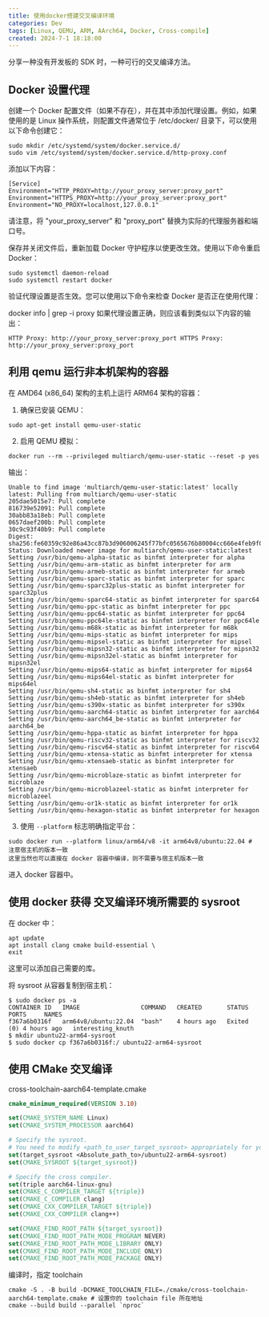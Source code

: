 ```yaml
---
title: 使用docker搭建交叉编译环境
categories: Dev
tags: [Linux, QEMU, ARM, AArch64, Docker, Cross-compile]
created: 2024-7-1 18:18:00
---
```


分享一种没有开发板的 SDK 时，一种可行的交叉编译方法。

## Docker 设置代理

创建一个 Docker 配置文件（如果不存在），并在其中添加代理设置。例如，如果使用的是 Linux 操作系统，则配置文件通常位于 /etc/docker/ 目录下，可以使用以下命令创建它：

```shell
sudo mkdir /etc/systemd/system/docker.service.d/ 
sudo vim /etc/systemd/system/docker.service.d/http-proxy.conf
```

添加以下内容：

```
[Service]
Environment="HTTP_PROXY=http://your_proxy_server:proxy_port"
Environment="HTTPS_PROXY=http://your_proxy_server:proxy_port"
Environment="NO_PROXY=localhost,127.0.0.1"
```

请注意，将 "your_proxy_server" 和 "proxy_port" 替换为实际的代理服务器和端口号。

保存并关闭文件后，重新加载 Docker 守护程序以使更改生效。使用以下命令重启 Docker：

```shell
sudo systemctl daemon-reload
sudo systemctl restart docker
```

验证代理设置是否生效。您可以使用以下命令来检查 Docker 是否正在使用代理：

docker info | grep -i proxy
如果代理设置正确，则应该看到类似以下内容的输出：

```
HTTP Proxy: http://your_proxy_server:proxy_port HTTPS Proxy: http://your_proxy_server:proxy_port
```

##  利用 qemu 运行非本机架构的容器

在 AMD64 (x86_64) 架构的主机上运行 ARM64 架构的容器：

1. 确保已安装 QEMU：

```shell
sudo apt-get install qemu-user-static
```

2. 启用 QEMU 模拟：

```shell
docker run --rm --privileged multiarch/qemu-user-static --reset -p yes
```

输出：

```
Unable to find image 'multiarch/qemu-user-static:latest' locally
latest: Pulling from multiarch/qemu-user-static
205dae5015e7: Pull complete
816739e52091: Pull complete
30abb83a18eb: Pull complete
0657daef200b: Pull complete
30c9c93f40b9: Pull complete
Digest: sha256:fe60359c92e86a43cc87b3d906006245f77bfc0565676b80004cc666e4feb9f0
Status: Downloaded newer image for multiarch/qemu-user-static:latest
Setting /usr/bin/qemu-alpha-static as binfmt interpreter for alpha
Setting /usr/bin/qemu-arm-static as binfmt interpreter for arm
Setting /usr/bin/qemu-armeb-static as binfmt interpreter for armeb
Setting /usr/bin/qemu-sparc-static as binfmt interpreter for sparc
Setting /usr/bin/qemu-sparc32plus-static as binfmt interpreter for sparc32plus
Setting /usr/bin/qemu-sparc64-static as binfmt interpreter for sparc64
Setting /usr/bin/qemu-ppc-static as binfmt interpreter for ppc
Setting /usr/bin/qemu-ppc64-static as binfmt interpreter for ppc64
Setting /usr/bin/qemu-ppc64le-static as binfmt interpreter for ppc64le
Setting /usr/bin/qemu-m68k-static as binfmt interpreter for m68k
Setting /usr/bin/qemu-mips-static as binfmt interpreter for mips
Setting /usr/bin/qemu-mipsel-static as binfmt interpreter for mipsel
Setting /usr/bin/qemu-mipsn32-static as binfmt interpreter for mipsn32
Setting /usr/bin/qemu-mipsn32el-static as binfmt interpreter for mipsn32el
Setting /usr/bin/qemu-mips64-static as binfmt interpreter for mips64
Setting /usr/bin/qemu-mips64el-static as binfmt interpreter for mips64el
Setting /usr/bin/qemu-sh4-static as binfmt interpreter for sh4
Setting /usr/bin/qemu-sh4eb-static as binfmt interpreter for sh4eb
Setting /usr/bin/qemu-s390x-static as binfmt interpreter for s390x
Setting /usr/bin/qemu-aarch64-static as binfmt interpreter for aarch64
Setting /usr/bin/qemu-aarch64_be-static as binfmt interpreter for aarch64_be
Setting /usr/bin/qemu-hppa-static as binfmt interpreter for hppa
Setting /usr/bin/qemu-riscv32-static as binfmt interpreter for riscv32
Setting /usr/bin/qemu-riscv64-static as binfmt interpreter for riscv64
Setting /usr/bin/qemu-xtensa-static as binfmt interpreter for xtensa
Setting /usr/bin/qemu-xtensaeb-static as binfmt interpreter for xtensaeb
Setting /usr/bin/qemu-microblaze-static as binfmt interpreter for microblaze
Setting /usr/bin/qemu-microblazeel-static as binfmt interpreter for microblazeel
Setting /usr/bin/qemu-or1k-static as binfmt interpreter for or1k
Setting /usr/bin/qemu-hexagon-static as binfmt interpreter for hexagon
```

3. 使用 `--platform` 标志明确指定平台：

```
sudo docker run --platform linux/arm64/v8 -it arm64v8/ubuntu:22.04 # 注意宿主机的版本一致
这里当然也可以直接在 docker 容器中编译，则不需要与宿主机版本一致
```

进入 docker 容器中。

## 使用 docker 获得 交叉编译环境所需要的 sysroot

在 docker 中：

```shell
apt update
apt install clang cmake build-essential \
exit
```

这里可以添加自己需要的库。

将 sysroot 从容器复制到宿主机：

```shell
$ sudo docker ps -a
CONTAINER ID   IMAGE                 COMMAND   CREATED       STATUS                   PORTS     NAMES
f367a6b0316f   arm64v8/ubuntu:22.04  "bash"    4 hours ago   Exited (0) 4 hours ago   interesting_knuth
$ mkdir ubuntu22-arm64-sysroot
$ sudo docker cp f367a6b0316f:/ ubuntu22-arm64-sysroot
```

## 使用 CMake 交叉编译

cross-toolchain-aarch64-template.cmake

```Cmake
cmake_minimum_required(VERSION 3.10)

set(CMAKE_SYSTEM_NAME Linux)
set(CMAKE_SYSTEM_PROCESSOR aarch64)

# Specify the sysroot.
# You need to modify <path_to_user_target_sysroot> appropriately for your environment.
set(target_sysroot <Absolute_path_to>/ubuntu22-arm64-sysroot)
set(CMAKE_SYSROOT ${target_sysroot})

# Specify the cross compiler.
set(triple aarch64-linux-gnu)
set(CMAKE_C_COMPILER_TARGET ${triple})
set(CMAKE_C_COMPILER clang)
set(CMAKE_CXX_COMPILER_TARGET ${triple})
set(CMAKE_CXX_COMPILER clang++)

set(CMAKE_FIND_ROOT_PATH ${target_sysroot})
set(CMAKE_FIND_ROOT_PATH_MODE_PROGRAM NEVER)
set(CMAKE_FIND_ROOT_PATH_MODE_LIBRARY ONLY)
set(CMAKE_FIND_ROOT_PATH_MODE_INCLUDE ONLY)
set(CMAKE_FIND_ROOT_PATH_MODE_PACKAGE ONLY)
```

编译时，指定 toolchain
```shell
cmake -S . -B build -DCMAKE_TOOLCHAIN_FILE=./cmake/cross-toolchain-aarch64-template.cmake # 设置你的 toolchain file 所在地址
cmake --build build --parallel `nproc`
```

